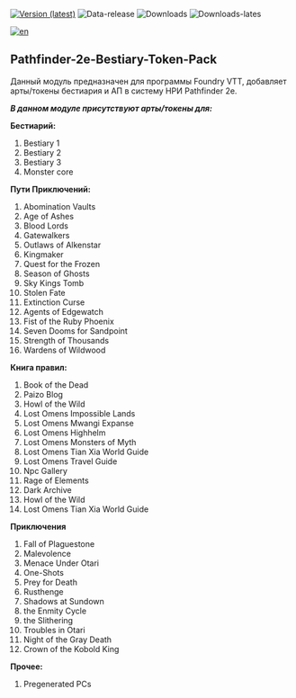 [![Version (latest)](https://img.shields.io/github/v/release/Metofay/Pathfinder-2e-Bestiary-Token-Pack)](https://github.com/Metofay/Pathfinder-2e-Bestiary-Token-Pack/releases/latest)
![Data-release](https://img.shields.io/github/release-date/Metofay/Pathfinder-2e-Bestiary-Token-Pack)
![Downloads](https://img.shields.io/github/downloads/Metofay/Pathfinder-2e-Bestiary-Token-Pack/total)
![Downloads-lates](https://img.shields.io/github/downloads/Metofay/Pathfinder-2e-Bestiary-Token-Pack/latest/total)

[![en](https://img.shields.io/badge/lang-en-red.svg)](https://github.com/Metofay/Pathfinder-2e-Bestiary-Token-Pack/blob/master/README-en.md)

## Pathfinder-2e-Bestiary-Token-Pack
Данный модуль предназначен для программы Foundry VTT, добавляет арты/токены бестиария и АП в систему НРИ Pathfinder 2e.

<b><i>В данном модуле присутствуют арты/токены для:</i></b>

<b>Бестиарий:</b>

1.	Bestiary 1
2.	Bestiary 2
3.	Bestiary 3
4.	Monster core

<b>Пути Приключений:</b>

1.	Abomination Vaults
2.	Age of Ashes
3.	Blood Lords
4.	Gatewalkers
5.	Outlaws of Alkenstar
6.	Kingmaker
7.	Quest for the Frozen
8.	Season of Ghosts
9.	Sky Kings Tomb
10.	Stolen Fate
11.	Extinction Curse
12. Agents of Edgewatch
13. Fist of the Ruby Phoenix
14. Seven Dooms for Sandpoint
15. Strength of Thousands
16. Wardens of Wildwood

<b>Книга правил:</b>

1. Book of the Dead
2. Paizo Blog
3. Howl of the Wild
4. Lost Omens Impossible Lands
5. Lost Omens Mwangi Expanse
6. Lost Omens Highhelm
7. Lost Omens Monsters of Myth
8. Lost Omens Tian Xia World Guide
9. Lost Omens Travel Guide
10. Npc Gallery
11. Rage of Elements
12. Dark Archive
13. Howl of the Wild
14. Lost Omens Tian Xia World Guide

<b>Приключения</b>

1. Fall of Plaguestone
2. Malevolence
3. Menace Under Otari
4. One-Shots
5. Prey for Death
6. Rusthenge
7. Shadows at Sundown
8. the Enmity Cycle
9. the Slithering
10. Troubles in Otari
11. Night of the Gray Death
12. Crown of the Kobold King

<b>Прочее:</b>

1. Pregenerated PCs

